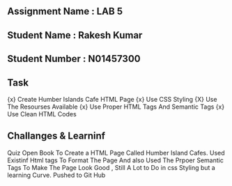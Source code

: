 ## Assignment Name : LAB 5
## Student Name : Rakesh Kumar
## Student Number : N01457300


## Task
{x} Create Humber Islands Cafe HTML Page
{x} Use CSS Styling 
{X} Use The Resourses Available
{x} Use Proper HTML Tags And Semantic Tags
{x} Use Clean HTML Codes 


## Challanges & Learninf
Quiz Open Book To Create a HTML Page Called Humber Island Cafes. Used Existinf Html tags To Format The Page And also Used The Prpoer Semantic Tags To Make The Page Look Good , Still A Lot to Do in css Styling but a learning Curve.
Pushed to Git Hub